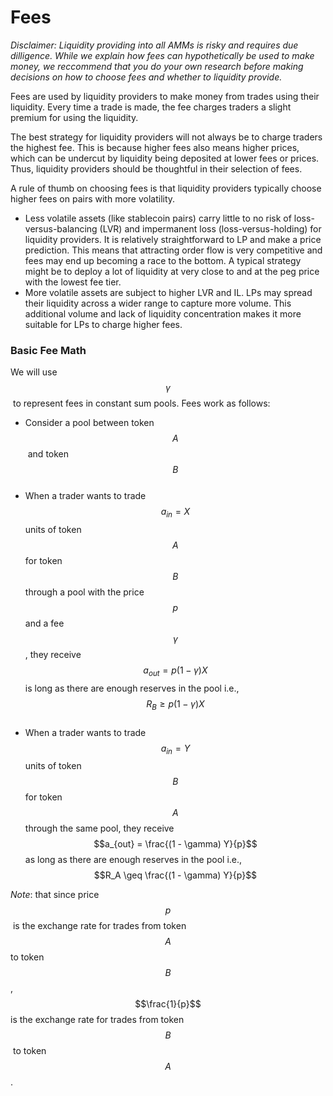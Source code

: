 # Fees

_Disclaimer: Liquidity providing into all AMMs is risky and requires due dilligence. While we explain how fees can hypothetically be used to make money, we reccommend that you do your own research before making decisions on how to choose fees and whether to liquidity provide._

Fees are used by liquidity providers to make money from trades using their liquidity. Every time a trade is made, the fee charges traders a slight premium for using the liquidity.&#x20;

The best strategy for liquidity providers will not always be to charge traders the highest fee. This is because higher fees also means higher prices, which can be undercut by liquidity being deposited at lower fees or prices. Thus, liquidity providers should be thoughtful in their selection of fees.

A rule of thumb on choosing fees is that liquidity providers typically choose higher fees on pairs with more volatility.

* Less volatile assets (like stablecoin pairs) carry little to no risk of loss-versus-balancing (LVR) and impermanent loss (loss-versus-holding) for liquidity providers. It is relatively straightforward to LP and make a price prediction. This means that attracting order flow is very competitive and fees may end up becoming a race to the bottom. A typical strategy might be to deploy a lot of liquidity at very close to and at the peg price with the lowest fee tier.
* More volatile assets are subject to higher LVR and IL. LPs may spread their liquidity across a wider range to capture more volume. This additional volume and lack of liquidity concentration makes it more suitable for LPs to charge higher fees.

### Basic Fee Math

We will use $$\gamma$$​ to represent fees in constant sum pools. Fees work as follows:

* Consider a pool between token $$A$$​ and token $$B$$​
* When a trader wants to trade $$a_{in} = X$$units of token $$A$$ for token $$B$$ through a pool with the price $$p$$ and a fee $$\gamma$$, they receive $$a_{out} = p (1 -\gamma) X$$ is long as there are enough reserves in the pool i.e., $$R_B \geq p (1 - \gamma) X$$​
* When a trader wants to trade $$a_{in} = Y$$units of token $$B$$ for token $$A$$ through the same pool, they receive $$a_{out} = \frac{(1 - \gamma) Y}{p}$$as long as there are enough reserves in the pool i.e., $$R_A \geq \frac{(1 - \gamma) Y}{p}$$

_Note_: that since price $$p$$​ is the exchange rate for trades from token $$A$$  to token $$B$$, $$\frac{1}{p}$$ is the exchange rate for trades ​from token $$B$$​ to token $$A$$​.
